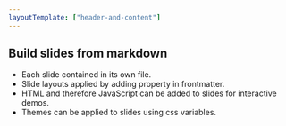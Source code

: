 ```yaml
---
layoutTemplate: ["header-and-content"]
---
```


## Build slides from markdown

- Each slide contained in its own file.
- Slide layouts applied by adding property in frontmatter.
- HTML and therefore JavaScript can be added to slides for interactive demos.
- Themes can be applied to slides using css variables.
